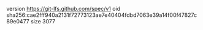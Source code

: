 version https://git-lfs.github.com/spec/v1
oid sha256:cae2fff940a2131f72773123ae7e40404fdbd7063e39a14f00f47827c89e0477
size 3077

